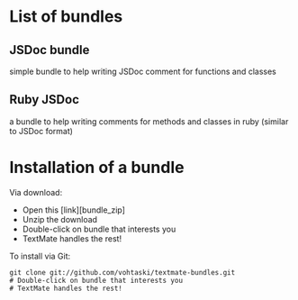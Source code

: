 List of bundles
=======

JSDoc bundle
--------------
simple bundle to help writing JSDoc comment for functions and classes

Ruby JSDoc
----------
a bundle to help writing comments for methods and classes in ruby (similar to JSDoc format)


Installation of a bundle
============
Via download:

 * Open this [link][bundle_zip]  
 * Unzip the download
 * Double-click on bundle that interests you
 * TextMate handles the rest!  

To install via Git:

    git clone git://github.com/vohtaski/textmate-bundles.git
    # Double-click on bundle that interests you
    # TextMate handles the rest!